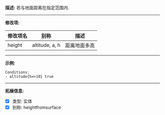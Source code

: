 **描述:** 若与地面距离在指定范围内.

---

**修改项:**

| 修改项名  | 别称           | 描述                      |
| --------- | -------------  | ------------------------- |
| height    | altitude, a, h | 距离地面多高 |

---

**示例:**

```
Conditions:
- altitude{h=>10} true
```

---

**拓展信息:**

- [x] 类型: 实体
- [x] 别称: heightfromsurface